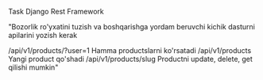 Task Django Rest Framework

"Bozorlik ro'yxatini tuzish va boshqarishga yordam beruvchi kichik
dasturni apilarini yozish kerak

/api/v1/products/?user=1 Hamma productslarni ko'rsatadi
/api/v1/products Yangi product qo'shadi
/api/v1/products/slug Productni update, delete, get qilishi mumkin"
